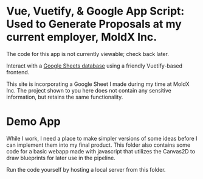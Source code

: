 # Vue, Vuetify, & Google App Script: Used to Generate Proposals at my current employer, MoldX Inc.
The code for this app is not currently viewable; check back later.

Interact with a [Google Sheets database](https://docs.google.com/spreadsheets/d/1nHQIyAN-riwfkB8p25fGIvmPHKX-j4-6vXJGR_Mlsfs/edit#gid=1302769330) using a friendly Vuetify-based frontend.  

This site is incorporating a Google Sheet I made during my time at MoldX Inc. The project shown to you here does not contain any sensitive information, but retains the same functionality.  

# Demo App  
While I work, I need a place to make simpler versions of some ideas before I can implement them into my final product. This folder also contains some code for a basic webapp made with javascript that utilizes the Canvas2D to draw blueprints for later use in the pipeline.  

Run the code yourself by hosting a local server from this folder.
